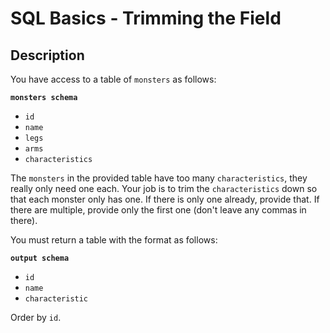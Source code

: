 # SQL Basics - Trimming the Field

## Description

You have access to a table of `monsters` as follows:

**`monsters schema`**

* `id`
* `name`
* `legs`
* `arms`
* `characteristics`

The `monsters` in the provided table have too many `characteristics`, they really only need one each. Your job is to trim the `characteristics` down so that each monster only has one. If there is only one already, provide that. If there are multiple, provide only the first one (don't leave any commas in there).

You must return a table with the format as follows:

**`output schema`**

* `id`
* `name`
* `characteristic`

Order by `id`.
